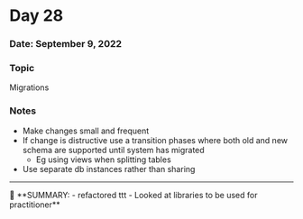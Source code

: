 # Day 28

### Date: September 9, 2022

### Topic

Migrations

### Notes

- Make changes small and frequent
- If change is distructive use a transition phases where both old and new schema are supported until system has migrated
    - Eg using views when splitting tables
- Use separate db instances rather than sharing

---

<aside>
📌 **SUMMARY:
- refactored ttt
- Looked at libraries to be used for practitioner**

</aside>